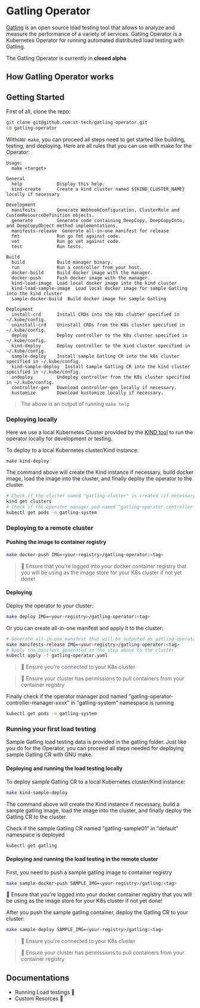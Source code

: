 # Gatling Operator

[Gatling](https://gatling.io/) is an open source load testing tool that allows to analyze and measure the performance of a variety of services. Gatling Operator is a Kubernetes Operator for running automated distributed load testing with Gatling.

The Gatling Operator is currently in **closed alpha**
## How Gatling Operator works

## Getting Started

First of all, clone the repo:
```bash
git clone git@github.com:st-tech/gatling-operator.git
cd gatling-operator
```

With`GNU make`, you can proceed all steps need to get started like building, testing, and deploying. Here are all rules that you can use with make for the Operator:

```
Usage:
  make <target>

General
  help             Display this help.
  kind-create      Create a kind cluster named ${KIND_CLUSTER_NAME} locally if necessary

Development
  manifests        Generate WebhookConfiguration, ClusterRole and CustomResourceDefinition objects.
  generate         Generate code containing DeepCopy, DeepCopyInto, and DeepCopyObject method implementations.
  manifests-release  Generate all-in-one manifest for release
  fmt              Run go fmt against code.
  vet              Run go vet against code.
  test             Run tests.

Build
  build            Build manager binary.
  run              Run a controller from your host.
  docker-build     Build docker image with the manager.
  docker-push      Push docker image with the manager.
  kind-load-image  Load local docker image into the kind cluster
  kind-load-sample-image  Load local docker image for sample Gatling into the kind cluster
  sample-docker-build  Build docker image for sample Gatling

Deployment
  install-crd      Install CRDs into the K8s cluster specified in ~/.kube/config.
  uninstall-crd    Uninstall CRDs from the K8s cluster specified in ~/.kube/config.
  deploy           Deploy controller to the K8s cluster specified in ~/.kube/config.
  kind-deploy      Deploy controller to the kind cluster specified in ~/.kube/config.
  sample-deploy    Install sample Gatling CR into the k8s cluster specified in ~/.kube/config.
  kind-sample-deploy  Install sample Gatling CR into the kind cluster specified in ~/.kube/config.
  undeploy         Undeploy controller from the K8s cluster specified in ~/.kube/config.
  controller-gen   Download controller-gen locally if necessary.
  kustomize        Download kustomize locally if necessary.
```
> The above is an output of running `make help`

### Deploying locally

Here we use a local Kubernetes Cluster provided by the [KIND tool](https://github.com/kubernetes-sigs/kind) to run the operator locally for development or testing.

To deploy to a local Kubernetes cluster/Kind instance:

```
make kind-deploy
```

The command above will create the Kind instance if necessary, build docker image, load the image into the cluster, and finally deploy the operator to the cluster.

```bash
# Check if the cluster named "gatling-cluster" is created (if necessary)
kind get clusters
# Check if the operator manager pod named "gatling-operator-controller-manager-xxxx" in "gatling-system" namespace is running 
kubectl get pods -n gatling-system
```
### Deploying to a remote cluster

#### Pushing the image to container registry

```bash
make docker-push IMG=<your-registry>/gatling-operator:<tag>
```

> :memo: Ensure that you're logged into your docker container registry that you will be using as the image store for your K8s cluster if not yet done!

#### Deploying

Deploy the operator to your cluster:

```bash
make deploy IMG=<your-registry>/gatling-operator:<tag>
```

Or you can create all-in-one manifest and apply it to the cluster:

```bash
# Generate all-in-one manifest that will be outputed as gatling-operator.yaml
make manifests-release IMG=<your-registry>/gatling-operator:<tag>
# Apply the manifest generated in the step above to the cluster
kubeclt apply -f gatling-operator.yaml
```

> :memo: Ensure you're connected to your K8s cluster

> :memo: Ensure your cluster has permissions to pull containers from your container registry

Finally check if the operator manager pod named "gatling-operator-controller-manager-xxxx" in "gatling-system" namespace is running

```bash
kubectl get pods -n gatling-system
```

### Running your first load testing

Sample Gatling load testing data is provided in the gatling folder.
Just like you do for the Operator, you can proceed all steps needed for deploying sample Gatling CR with GNU make.

#### Deploying and running the load testing locally

To deploy sample Gatling CR to a local Kubernetes cluster/Kind instance:

```bash
make kind-sample-deploy
```

The command above will create the Kind instance if necessary, build a sample gatling image, load the image into the cluster, and finally deploy the Gatling CR to the cluster.

Check if the sample Gatling CR named "gatling-sample01" in "default" namespace is deployed

```bash
kubectl get gatling
```

#### Deploying and running the load testing in the remote cluster

First, you need to push a sample gatling image to container registry

```bash
make sample-docker-push SAMPLE_IMG=<your-registry>/gatling:<tag>
```

📝 Ensure that you're logged into your docker container registry that you will be using as the image store for your K8s cluster if not yet done!

After you push the sample gatling container, deploy the Gatling CR to your cluster:

```bash
make sample-deploy SAMPLE_IMG=<your-registry>/gatling:<tag>
```

> :memo: Ensure you're connected to your K8s cluster

> :memo: Ensure your cluster has permissions to pull containers from your container registry

## Documentations

- Running Load testings :construction:
- Custom Resorces :construction:
